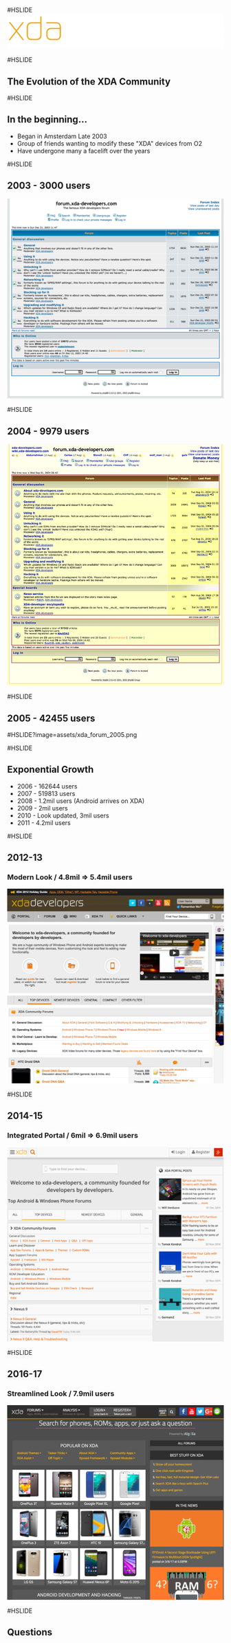 #HSLIDE
![Image-Absolute](assets/xda-inverse-transparent-logo.png)

#HSLIDE

## The Evolution of the XDA Community

#HSLIDE
## In the beginning...

- Began in Amsterdam Late 2003 
- Group of friends wanting to modify these "XDA" devices from O2 <!-- .element: class="fragment" -->
- Have undergone many a facelift over the years <!-- .element: class="fragment" -->

#HSLIDE
## 2003 - 3000 users
![Image-Absolute](assets/xda_forum_2003.png)

#HSLIDE
## 2004 - 9979 users
![Image-Absolute](assets/xda_forum_2004.png)

#HSLIDE
## 2005 - 42455 users

#HSLIDE?image=assets/xda_forum_2005.png

#HSLIDE
## Exponential Growth
- 2006 - 162644 users
- 2007 - 519813 users <!-- .element: class="fragment" -->
- 2008 - 1.2mil users (Android arrives on XDA) <!-- .element: class="fragment" -->
- 2009 - 2mil users <!-- .element: class="fragment" -->
- 2010 - Look updated, 3mil users <!-- .element: class="fragment" -->
- 2011 - 4.2mil users <!-- .element: class="fragment" -->

#HSLIDE
## 2012-13
### Modern Look / 4.8mil => 5.4mil users
![Image-Absolute](assets/xda_forum_2012.png)

#HSLIDE
## 2014-15
### Integrated Portal / 6mil => 6.9mil users
![Image-Absolute](assets/xda_forum_2014.png)

#HSLIDE
## 2016-17
### Streamlined Look / 7.9mil users
![Image-Absolute](assets/xda_forum_2016.png)


#HSLIDE
## Questions

